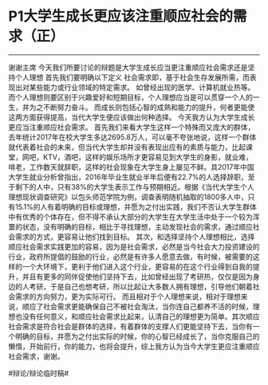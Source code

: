 # P1大学生成长更应该注重顺应社会的需求（正）
- - - -
谢谢主席
今天我们所要讨论的辩题是大学生成长应当更注重顺应社会需求还是坚持个人理想
首先我们要明确以下定义
社会需求即，基于社会生存发展所需，而表现出对某些能力或行业领域的特定需求。
如曾经出现的医学、计算机就业热等。
而个人理想则要区别于兴趣爱好和短期目标，个人理想应当是可以贯穿一个人的一生，并为之不断努力奋斗。
而成长则包括心智的成熟和能力的提升，何者更能使这两方面获得提高，当代大学生便应该做出何种选择。
今天我方认为大学生成长更应当注重顺应社会需求。
首先我们来看大学生这样一个特殊而又庞大的群体，去年统计2017年在校大学生多达2695.8万人，可以毫不夸张地说，这样一个群体就代表着社会的未来，但当代大学生却并没有表现出应有的素质与能力，比起课堂，网吧，KTV，酒吧，这样的娱乐场所才更容易见到大学生的身影，就业难，啃老，工作数天就辞职，这样的社会现象在大学生身上屡见不鲜。具2017年中国大学生就业分析曾指出，2016年毕业生就业半年后便有22.7%的人选择辞职，至于剩下的人中，只有38%的大学生表示工作与预期相近。根据《当代大学生个人理想现状调查研究》以包头师范学院为例，调查表明随机抽取的1800多人中，只有15.1%的人有着明确的目标或理想，并愿为之付出实践，我们不否认大学生群体中有优秀的个体存在，但不得不承认大部分的大学生在大学生活中处于一个较为浑噩的状态，没有明确的目标，相比于寻找理想，主动发现社会的需求，通过顺应社会需求的方式，更容易让他们找到目标。
其次，和选择坚持个人理想相比，选择顺应社会需求实践更加的容易，因为是社会需求，必然是当今社会大力投资建设的行业，政府所提倡的鼓励的行业，必然是有许多人愿意去做，有时候，被需要的这样的一个大环境下，更利于他们进入这个行业，更容易的在这个行业得到自我的提升，并且有更多的同伴促使他们坚持下去，比如曾经出现了考研热，仅仅是因为身边的人考研，于是自己也想考研，所以比起让大多数人拥有理想，引导他们朝着社会需求的方向努力，更为实际可行。
而且相对于个人理想来说，相对于理想来说，顺应了社会需求更能确保自己不被社会淘汰，当你连自己都养不活的时候，理想也没有任何意义，和顺应社会需求比起来，认清自己的理想更为简单。其次顺应社会需求是符合社会是群体的选择，有着群体的支撑人们更能坚持下去，当你有一个明确的目标，并愿为之付出实际的时候，你的心智已经成长了，当你克服自己的懒惰，开始前行，你的能力，也将会提升，综上我方认为当今大学生更应注重顺应社会需求，谢谢。

#辩论/辩论临时稿#